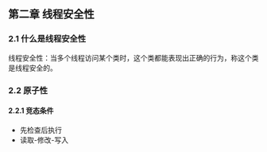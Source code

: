 ## 第二章 线程安全性

### 2.1 什么是线程安全性

线程安全性：当多个线程访问某个类时，这个类都能表现出正确的行为，称这个类是线程安全的。

### 2.2 原子性

#### 2.2.1 竞态条件

- 先检查后执行
- 读取-修改-写入



